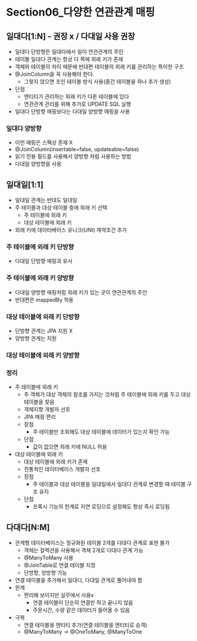 # Section06\_다양한 연관관계 매핑

## 일대다[1:N] - 권장 x / 다대일 사용 권장

- 일대다 단방향은 일대다에서 일이 연관관계의 주인
- 테이블 일대다 관계는 항상 다 쪽에 외래 키가 존재
- 객체와 테이블의 차이 때문에 반대편 테이블의 외래 키를 관리하는 특이한 구조
- @JoinColumn을 꼭 사용해야 한다.
  - 그렇지 않으면 조인 테이블 방식 사용(중간 테이블을 하나 추가 생성)
- 단점
  - 엔티티가 관리하는 외래 키가 다른 테이블에 있다
  - 연관관계 관리를 위해 추가로 UPDATE SQL 실행
- 일대다 단방향 매핑보다는 다대일 양방향 매핑을 사용

### 일대다 양방향

- 이런 매핑은 스펙상 존재 X
- @JoinColumn(insertable=false, updateable=false)
- 읽기 전용 필드를 사용해서 양방향 처럼 사용하는 방법
- 다대일 양방향을 사용

## 일대일[1:1]

- 일대일 관계는 반대도 일대일
- 주 테이블과 대상 테이블 중에 외래 키 선택
  - 주 테이블에 외래 키
  - 대상 테이블에 외래 키
- 외래 키에 데이터베이스 유니크(UNI) 제약조건 추가

### 주 테이블에 외래 키 단방향

- 다대일 단방향 매핑과 유사

### 주 테이블에 외래 키 양방향

- 다대일 양방향 매핑처럼 외래 키가 있는 곳이 연관관계의 주인
- 반대편은 mappedBy 적용

### 대상 테이블에 외래 키 단방향

- 단방향 관계는 JPA 지원 X
- 양방향 관계는 지원

### 대상 테이블에 외래 키 양방향

### 정리

- 주 테이블에 외래 키
  - 주 객체가 대상 객체의 참조를 가지는 것처럼 주 테이블에 외래 키를 두고 대상 테이블을 찾음
  - 객체지향 개발자 선호
  - JPA 매핑 편리
  - 장점
    - 주 테이블만 조회해도 대상 테이블에 데이터가 있는지 확인 가능
  - 단점
    - 값이 없으면 외래 키에 NULL 허용
- 대상 테이블에 외래 키
  - 대상 테이블에 외래 키가 존재
  - 전통적인 데이터베이스 개발자 선호
  - 장점
    - 주 테이블과 대상 테이블을 일대일에서 일대다 관계로 변경할 때 테이블 구조 유지
  - 단점
    - 프록시 기능의 한계로 지연 로딩으로 설정해도 항상 즉시 로딩됨

## 다대다[N:M]

- 관계형 데이터베이스는 정규화된 테이블 2개를 다대다 관계로 표현 불가
  - 객체는 컬렉션을 사용해서 객체 2개로 다대다 관계 가능
  - @ManyToMany 사용
  - @JoinTable로 연결 테이블 지정
  - 단방향, 양방향 가능
- 연결 테이블을 추가해서 일대다, 다대일 관계로 풀어내야 함
- 한계
  - 편리해 보이지만 실무에서 사용x
    - 연결 테이블이 단순히 연결만 하고 끝나지 않음
    - 주문시간, 수량 같은 데이터가 들어올 수 있음
- 극복
  - 연결 테이블용 엔티티 추가(연결 테이블을 엔티티로 승격)
  - @ManyToMany → @OneToMany, @ManyToOne
